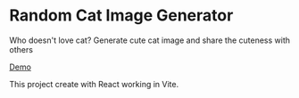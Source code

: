 # Random Cat Image Generator

Who doesn't love cat?
Generate cute cat image and share the cuteness with others

[Demo](https://kucing-generator.vercel.app)

This project create with React working in Vite.
